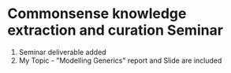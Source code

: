 # Commonsense knowledge extraction and curation Seminar

1. Seminar deliverable added
2. My Topic - "Modelling Generics" report and Slide are included 
